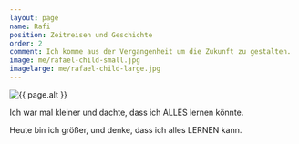 ```yaml
---
layout: page
name: Rafi
position: Zeitreisen und Geschichte
order: 2
comment: Ich komme aus der Vergangenheit um die Zukunft zu gestalten.
image: me/rafael-child-small.jpg
imagelarge: me/rafael-child-large.jpg
---
```

<img src="{{ site.url }}/assets/img/{{ page.imagelarge }}" alt="{{ page.alt }}">

Ich war mal kleiner und dachte, dass ich ALLES lernen könnte.

Heute bin ich größer, und denke, dass ich alles LERNEN kann.
